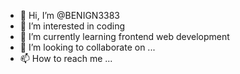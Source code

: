 - 👋 Hi, I’m @BENIGN3383
- 👀 I’m interested in coding
- 🌱 I’m currently learning frontend web development
- 💞️ I’m looking to collaborate on ...
- 📫 How to reach me ...

<!---
BENIGN3383/BENIGN3383 is a ✨ special ✨ repository because its `README.md` (this file) appears on your GitHub profile.
You can click the Preview link to take a look at your changes.
--->
